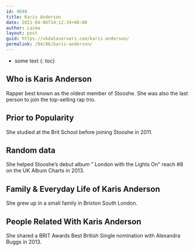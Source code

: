 ```yaml
---
id: 4040
title: Karis Anderson
date: 2021-04-06T14:12:39+00:00
author: Laima
layout: post
guid: https://ukdataservers.com/karis-anderson/
permalink: /04/06/karis-anderson/
---
```


* some text
{: toc}


## Who is Karis Anderson
                  
                  
                  
Rapper best known as the oldest member of Stooshe. She was also the last person to join the top-selling rap trio.
                  
              
            
              
            
                
                
                
## Prior to Popularity
                  
                  
                  
She studied at the Brit School before joining Stooshe in 2011.
                  
              
            
              
            
                
                
                
## Random data
                  
                  
                  
She helped Stooshe&#8217;s debut album &#8221; London with the Lights On&#8221; reach #8 on the UK Album Charts in 2013.
                  
              
            
              
            
                
                
                
## Family & Everyday Life of Karis Anderson
                  
                  
                  
She grew up in a small family in Brixton South London. 
                  
              
            
              
            
                
                
                
## People Related With Karis Anderson
                  
                  
                  
She shared a BRIT Awards Best British Single nomination with Alexandra Buggs in 2013.
                  
              
            
              
            
                
              
            
              
              
            
            
              
            
          
          
          